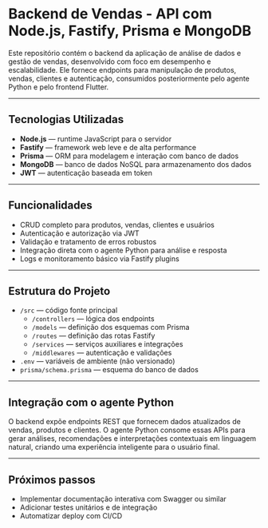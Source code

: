 # Backend de Vendas - API com Node.js, Fastify, Prisma e MongoDB

Este repositório contém o backend da aplicação de análise de dados e gestão de vendas, desenvolvido com foco em desempenho e escalabilidade. Ele fornece endpoints para manipulação de produtos, vendas, clientes e autenticação, consumidos posteriormente pelo agente Python e pelo frontend Flutter.

---

## Tecnologias Utilizadas

- **Node.js** — runtime JavaScript para o servidor  
- **Fastify** — framework web leve e de alta performance  
- **Prisma** — ORM para modelagem e interação com banco de dados  
- **MongoDB** — banco de dados NoSQL para armazenamento dos dados  
- **JWT** — autenticação baseada em token  

---

## Funcionalidades

- CRUD completo para produtos, vendas, clientes e usuários  
- Autenticação e autorização via JWT  
- Validação e tratamento de erros robustos  
- Integração direta com o agente Python para análise e resposta  
- Logs e monitoramento básico via Fastify plugins  

---

## Estrutura do Projeto

- `/src` — código fonte principal  
  - `/controllers` — lógica dos endpoints  
  - `/models` — definição dos esquemas com Prisma  
  - `/routes` — definição das rotas Fastify  
  - `/services` — serviços auxiliares e integrações  
  - `/middlewares` — autenticação e validações  
- `.env` — variáveis de ambiente (não versionado)  
- `prisma/schema.prisma` — esquema do banco de dados  

---

## Integração com o agente Python

O backend expõe endpoints REST que fornecem dados atualizados de vendas, produtos e clientes. O agente Python consome essas APIs para gerar análises, recomendações e interpretações contextuais em linguagem natural, criando uma experiência inteligente para o usuário final.

---

## Próximos passos

- Implementar documentação interativa com Swagger ou similar  
- Adicionar testes unitários e de integração  
- Automatizar deploy com CI/CD  


